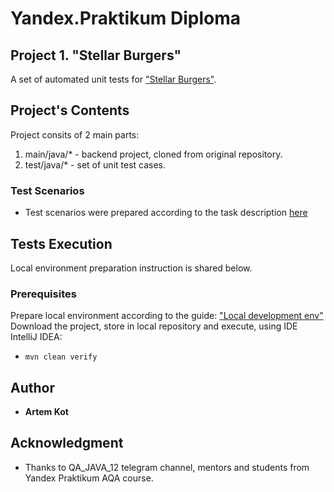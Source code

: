 # Yandex.Praktikum Diploma
## Project 1. "Stellar Burgers"

A set of automated unit tests for ["Stellar Burgers"](https://stellarburgers.nomoreparties.site/).

## Project's Contents

Project consits of 2 main parts:
1. main/java/* - backend project, cloned from original repository.
2. test/java/* - set of unit test cases.

### Test Scenarios

* Test scenarios were prepared according to the task description [here](https://practicum.yandex.ru/learn/qa-automation-engineer-java/courses/5c87a15a-37d9-4d06-8e7d-3ebe49aba2fb/sprints/48437/topics/7ec6ef07-a3d5-4923-a8ac-64313ac438e1/lessons/5f52b461-797f-4b9b-9c0b-e53ee515c834/)

## Tests Execution

Local environment preparation instruction is shared below.

### Prerequisites

Prepare local environment according to the guide: ["Local development env"](https://practicum.yandex.ru/learn/qa-automation-engineer-java/courses/e2bf18c2-97c5-43f8-af20-80c52142e6f2/sprints/16356/topics/a1b6de5a-dd0d-418b-97ea-02258aa40b07/lessons/054c3a94-f4ee-46a4-8a5b-b5d373b9ada3/)
Download the project, store in local repository and execute, using IDE IntelliJ IDEA:
* `mvn clean verify`

## Author

* **Artem Kot**

## Acknowledgment

* Thanks to QA_JAVA_12 telegram channel, mentors and students from Yandex Praktikum AQA course. 
